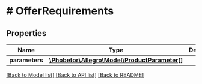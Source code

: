 # # OfferRequirements

## Properties

Name | Type | Description | Notes
------------ | ------------- | ------------- | -------------
**parameters** | [**\Phobetor\Allegro\Model\ProductParameter[]**](ProductParameter.md) |  | [optional]

[[Back to Model list]](../../README.md#models) [[Back to API list]](../../README.md#endpoints) [[Back to README]](../../README.md)
